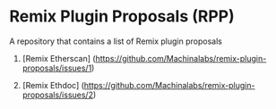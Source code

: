 # Remix Plugin Proposals (RPP)

A repository that contains a list of Remix plugin proposals

1) [Remix Etherscan] (https://github.com/Machinalabs/remix-plugin-proposals/issues/1)

2) [Remix Ethdoc] (https://github.com/Machinalabs/remix-plugin-proposals/issues/2)
